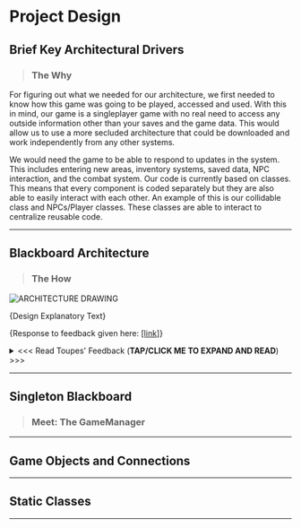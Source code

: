 # Project Design

## Brief Key Architectural Drivers
> ### The Why

For figuring out what we needed for our architecture, we first needed to know how this game was going to be played, accessed and used. With this in mind, our game is a singleplayer game with no real need to access any outside information other than your saves and the game data. This would allow us to use a more secluded architecture that could be downloaded and work independently from any other systems.

We would need the game to be able to respond to updates in the system. This includes entering new areas, inventory systems, saved data, NPC interaction, and the combat system. Our code is currently based on classes. This means that every  component is coded separately but they are also able to easily interact with each other. An example of this is our collidable class and NPCs/Player classes. These classes are able to interact to centralize reusable code.

---

## Blackboard Architecture
> ### The How

![ARCHITECTURE DRAWING](https://user-images.githubusercontent.com/90274287/161161066-57d9bf90-0e91-4b86-8368-7f872e60ff9b.png)

{Design Explanatory Text}

{Response to feedback given here: [\[link\]](https://nmsu.instructure.com/courses/1434741/assignments/11849929/submissions/3728078)}
<details>
<summary>
<<< Read Toupes' Feedback (<strong>TAP/CLICK ME TO EXPAND AND READ</strong>) >>>
</summary>
<p>

working on combat system
inventory subsystem
survival game, so what items are carried and left behind are core decisions
focus on survival aspect – outdoor map with obstacles

> need a good model of survival components – health, regeneration rate, hunger, thirst – probably a major piece of the design and part of the architecture

single player game, so not server/client

working all locally

repository – database vs blackboard

database that's run locally – issue is that read and write requests, concerns about latency caused by hard drive writes

> so there's probably settings for this; most likely some part of the database that's in regular use should be loaded into memory, but it would regularly need to be written to the backing store. 

blackboard approach – use an in-memory object

> really make sure that you look at the Singleton Design Pattern. Be really careful about having a global for tracking the blackboard, but you can essentially pass a reference to a single, canonical blackboard object. Note too that you'll need to ensure that access to the blackboard is synchronized appropriately. You'll probably find that having a set of known constant keys that get mapped to values in the blackboard. (So objects like HashMap / HashTable / Map / etc.)

https://refactoring.guru/design-patterns/singleton
Z Toups , Apr 1 at 1:11pm
</p>
</details>


---

## Singleton Blackboard
> ### Meet: The GameManager

---

## Game Objects and Connections

---

## Static Classes

---